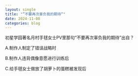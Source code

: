 ```yaml
---
layout: single
title: "”不要再次辜负我的期待“"
date: 2024-11-08
categories: blog
---
```


初星学园著名月村手毬女士PV里那句“不要再次辜负我的期待”出自？

A.制作人制定了错误战略时

B.制作人违背偶像意愿进行训练后

C.给手毬女士做放了胡萝卜的蛋糕被发现后
